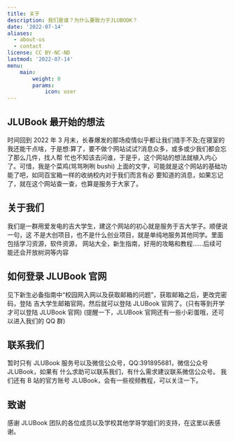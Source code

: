 ```yaml
---
title: 关于
description: 我们是谁？为什么要致力于JLUBOOK？
date: '2022-07-14'
aliases:
  - about-us
  - contact
license: CC BY-NC-ND
lastmod: '2022-07-14'
menu:
    main: 
        weight: 0
        params:
            icon: user
---
```


## JLUBook 最开始的想法

时间回到 2022 年 3 月末，长春爆发的那场疫情似乎都让我们措手不及;在寝室的我还能干点啥，于是想:算了，要不做个网站试试?消息众多，或多或少我们都会忘了那么几件，找人帮 忙也不知该去问谁，于是乎，这个网站的想法就植入内心了。可惜，我是个菜鸡(骂骂咧咧 bushi) 上面的文字，可能就是这个网站的基础功能了吧，如同百宝箱一样的收纳校内对于我们而言有必 要知道的消息，如果忘记了，就在这个网站查一查，也算是服务于大家了。

## 关于我们

我们是一群用爱发电的吉大学生，建这个网站的初心就是服务于吉大学子。顺便说一句，这 不是大创项目，也不是什么创业项目，就是单纯地服务其他同学。里面包括学习资源，软件资源， 网站大全，新生指南，好用的攻略和教程......后续可能还会开放树洞等内容

## 如何登录 JLUBook 官网

见下新生必备指南中“校园网入网以及获取邮箱的问题”，获取邮箱之后，更改完密码，登陆 吉大学生邮箱官网，然后就可以登陆 JLUBook 官网了。(只有等到开学才可以登陆 JLUBook 官网) (提醒一下，JLUBook 官网还有一些小彩蛋哦，还可以进入我们的 QQ 群)

## 联系我们

暂时只有 JLUBook 服务号以及微信公众号，QQ:391895681，微信公众号 JLUBook，如果有 什么求助可以联系我们，有什么需求建议联系微信公众号。
我们还有 B 站的官方账号 JLUBook，会有一些视频教程，可以关注一下。

## 致谢

感谢 JLUBook 团队的各位成员以及学校其他学哥学姐们的支持，在这里以表感谢。